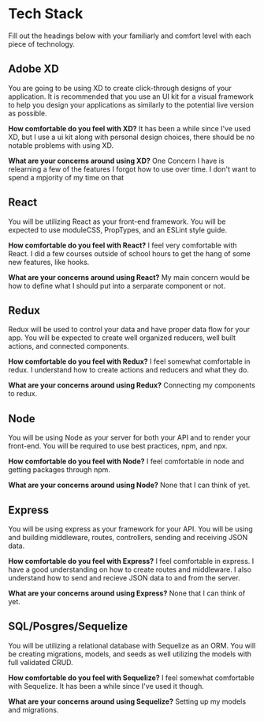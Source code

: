 # Tech Stack

Fill out the headings below with your familiarly and comfort level with each piece of technology.

## Adobe XD

You are going to be using XD to create click-through designs of your application. It is recommended that you use an UI kit for a visual framework to help you design your applications as similarly to the potential live version as possible.

**How comfortable do you feel with XD?**
It has been a while since I've used XD, but I use a ui kit along with personal design choices, there should be no notable problems with using XD.

**What are your concerns around using XD?**
One Concern I have is relearning a few of the features I forgot how to use over time. I don't want to spend a mpjority of my time on that

## React

You will be utilizing React as your front-end framework. You will be expected to use moduleCSS, PropTypes, and an ESLint style guide.

**How comfortable do you feel with React?**
I feel very comfortable with React. I did a few courses outside of school hours to get the hang of some new features, like hooks.

**What are your concerns around using React?**
My main concern would be how to define what I should put into a serparate component or not.

## Redux

Redux will be used to control your data and have proper data flow for your app. You will be expected to create well organized reducers, well built actions, and connected components.

**How comfortable do you feel with Redux?**
I feel somewhat comfortable in redux. I understand how to create actions and reducers and what they do.

**What are your concerns around using Redux?**
Connecting my components to redux.

## Node

You will be using Node as your server for both your API and to render your front-end. You will be required to use best practices, npm, and npx.

**How comfortable do you feel with Node?**
I feel comfortable in node and getting packages through npm.

**What are your concerns around using Node?**
None that I can think of yet.

## Express

You will be using express as your framework for your API. You will be using and building middleware, routes, controllers, sending and receiving JSON data.

**How comfortable do you feel with Express?**
I feel comfortable in express. I have a good understanding on how to create routes and middleware. I also understand how to send and recieve JSON data to and from the server.

**What are your concerns around using Express?**
None that I can think of yet.

## SQL/Posgres/Sequelize

You will be utilizing a relational database with Sequelize as an ORM. You will be creating migrations, models, and seeds as well utilizing the models with full validated CRUD.

**How comfortable do you feel with Sequelize?**
I feel somewhat comfortable with Sequelize. It has been a while since I've used it though.

**What are your concerns around using Sequelize?**
Setting up my models and migrations.